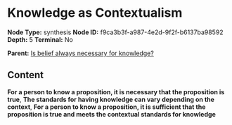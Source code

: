 # Knowledge as Contextualism

**Node Type:** synthesis
**Node ID:** f9ca3b3f-a987-4e2d-9f2f-b6137ba98592
**Depth:** 5
**Terminal:** No

**Parent:** [Is belief always necessary for knowledge?](is-belief-always-necessary-for-knowledge-antithesis-24bcca71-e12e-43c7-943c-eff435916205.md)

## Content

**For a person to know a proposition, it is necessary that the proposition is true**, **The standards for having knowledge can vary depending on the context**, **For a person to know a proposition, it is sufficient that the proposition is true and meets the contextual standards for knowledge**
